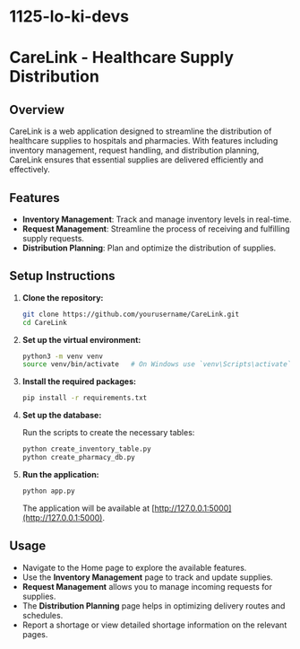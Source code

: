 # 1125-lo-ki-devs

# CareLink - Healthcare Supply Distribution

## Overview

CareLink is a web application designed to streamline the distribution of healthcare supplies to hospitals and pharmacies. With features including inventory management, request handling, and distribution planning, CareLink ensures that essential supplies are delivered efficiently and effectively.

## Features

- **Inventory Management**: Track and manage inventory levels in real-time.
- **Request Management**: Streamline the process of receiving and fulfilling supply requests.
- **Distribution Planning**: Plan and optimize the distribution of supplies.


## Setup Instructions

1. **Clone the repository:**

    ```bash
    git clone https://github.com/yourusername/CareLink.git
    cd CareLink
    ```

2. **Set up the virtual environment:**

    ```bash
    python3 -m venv venv
    source venv/bin/activate   # On Windows use `venv\Scripts\activate`
    ```

3. **Install the required packages:**

    ```bash
    pip install -r requirements.txt
    ```

4. **Set up the database:**

    Run the scripts to create the necessary tables:

    ```bash
    python create_inventory_table.py
    python create_pharmacy_db.py
    ```

5. **Run the application:**

    ```bash
    python app.py
    ```

    The application will be available at [http://127.0.0.1:5000](http://127.0.0.1:5000).

## Usage

- Navigate to the Home page to explore the available features.
- Use the **Inventory Management** page to track and update supplies.
- **Request Management** allows you to manage incoming requests for supplies.
- The **Distribution Planning** page helps in optimizing delivery routes and schedules.
- Report a shortage or view detailed shortage information on the relevant pages.
